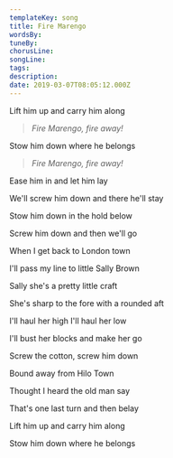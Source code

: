 ```yaml
---
templateKey: song
title: Fire Marengo  
wordsBy:
tuneBy:
chorusLine:
songLine:
tags:
description:
date: 2019-03-07T08:05:12.000Z
---
```

Lift him up and carry him along

> *Fire Marengo, fire away!*

Stow him down where he belongs

> *Fire Marengo, fire away!*

Ease him in and let him lay

We'll screw him down and there he'll stay

Stow him down in the hold below

Screw him down and then we\'ll go

When I get back to London town

I\'ll pass my line to little Sally Brown

Sally she\'s a pretty little craft

She's sharp to the fore with a rounded aft

I\'ll haul her high I\'ll haul her low

I\'ll bust her blocks and make her go

Screw the cotton, screw him down

Bound away from Hilo Town

Thought I heard the old man say

That's one last turn and then belay

Lift him up and carry him along

Stow him down where he belongs
